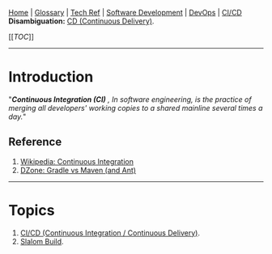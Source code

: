 [Home](/Slalom-LLC/Slalom-Consulting) | [Glossary](/Glossary) | [Tech Ref](/Tech-Ref) | [Software Development](/Tech-Ref/Software-Development) | [DevOps](/Tech-Ref/Software-Development/DevOps-\(Development-and-IT-Operations\)) | [CI/CD](/Tech-Ref/Software-Development/DevOps-\(Development-and-IT-Operations\)/CI-CD-\(Continuous-Integration-%2D-Continuous-Delivery\))
**Disambiguation:** [CD (Continuous Delivery)](/Tech-Ref/Software-Development/DevOps-\(Development-and-IT-Operations\)/CI-CD-\(Continuous-Integration-%2D-Continuous-Delivery\)/CD-\(Continuous-Delivery\)).

[[_TOC_]]

---
# Introduction
"_***Continuous Integration (CI)*** , In software engineering, is the practice of merging all developers' working copies to a shared mainline several times a day._"

## Reference
1. [Wikipedia: Continuous Integration](https://en.wikipedia.org/wiki/Continuous_integration)
1. [DZone: Gradle vs Maven (and Ant)](https://dzone.com/articles/gradle-vs-maven)

---
# Topics
1. [CI/CD (Continuous Integration / Continuous Delivery)](/Tech-Ref/Software-Development/DevOps-\(Development-and-IT-Operations\)/CI-CD-\(Continuous-Integration-%2D-Continuous-Delivery\)).
1. [Slalom Build](/Slalom-LLC/Slalom-Build).
